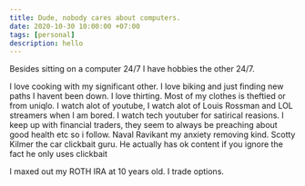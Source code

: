 ```yaml
---
title: Dude, nobody cares about computers.
date: 2020-10-30 10:00:00 +07:00
tags: [personal]
description: hello
---
```


Besides sitting on a computer 24/7 I have hobbies the other 24/7.

I love cooking with my significant other.
I love biking and just finding new paths I havent been down.
I love thirting. Most of my clothes is theftied or from uniqlo.
I watch alot of youtube, I watch alot of Louis Rossman and LOL streamers when I am bored.
I watch tech youtuber for satirical reasions.
I keep up with financial traders, they seem to always be preaching about good health etc so i follow.
Naval Ravikant my anxiety removing kind.
Scotty Kilmer the car clickbait guru.
He actually has ok content if you ignore the fact he only uses clickbait

I maxed out my ROTH IRA at 10 years old. I trade options.
